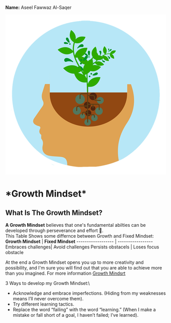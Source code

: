 **Name:** Aseel Fawwaz Al-Saqer

![Growth Mindset](Mind.png)
# \*Growth Mindset\*
## What Is The Growth Mindset?
**A Growth Mindset** believes that one's fundamental abilties can be developed through perseverance and effort :muscle:.\
This Table Shows some differnce between Growth and Fixed Mindset:
**Growth Mindset** | **Fixed Mindset**
------------------ | -----------------
Embraces challenges| Avoid challenges
Persists obstacels | Loses focus obstacle

At the end a Growth Mindset opens you up to more creativity and possibility, and I'm sure you will find out that you are able to achieve more than you imagined.
For more information [Growth Mindsrt](https://docs.github.com/en/github/writing-on-github/getting-started-with-writing-and-formatting-on-github/basic-writing-and-formatting-syntax)

3 Ways to develop my Growth Mindset:\
- Acknowledge and embrace imperfections. \(Hiding from my weaknesses means I’ll never overcome them\).
- Try different learning tactics.
- Replace the word “failing” with the word “learning.” \(When I make a mistake or fall short of a goal, I haven’t failed; I’ve learned\).
